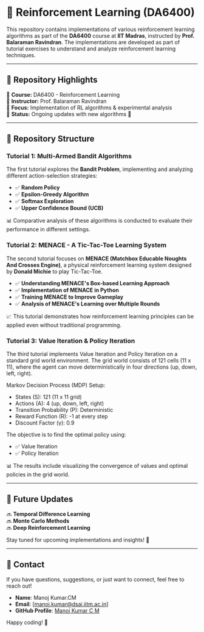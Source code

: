 # 🚀 Reinforcement Learning (DA6400)  

This repository contains implementations of various reinforcement learning algorithms as part of the **DA6400** course at **IIT Madras**, instructed by **Prof. Balaraman Ravindran**. The implementations are developed as part of tutorial exercises to understand and analyze reinforcement learning techniques.

---

## 📌 Repository Highlights  

🔹 **Course:** DA6400 - Reinforcement Learning  
🔹 **Instructor:** Prof. Balaraman Ravindran  
🔹 **Focus:** Implementation of RL algorithms & experimental analysis  
🔹 **Status:** Ongoing updates with new algorithms 🚀  

---

## 📂 Repository Structure  

###  **Tutorial 1: Multi-Armed Bandit Algorithms**  
The first tutorial explores the **Bandit Problem**, implementing and analyzing different action-selection strategies:  

- ✅ **Random Policy**  
- ✅ **Epsilon-Greedy Algorithm**  
- ✅ **Softmax Exploration**  
- ✅ **Upper Confidence Bound (UCB)**  

📊 Comparative analysis of these algorithms is conducted to evaluate their performance in different settings.

### **Tutorial 2: MENACE - A Tic-Tac-Toe Learning System**  
The second tutorial focuses on **MENACE (Matchbox Educable Noughts And Crosses Engine)**, a physical reinforcement learning system designed by **Donald Michie** to play Tic-Tac-Toe.  

- ✅ **Understanding MENACE's Box-based Learning Approach**  
- ✅ **Implementation of MENACE in Python**  
- ✅ **Training MENACE to Improve Gameplay**  
- ✅ **Analysis of MENACE's Learning over Multiple Rounds**  

📈 This tutorial demonstrates how reinforcement learning principles can be applied even without traditional programming.  

###  **Tutorial 3: Value Iteration & Policy Iteration** 
The third tutorial implements Value Iteration and Policy Iteration on a standard grid world environment. The grid world consists of 121 cells (11 x 11), where the agent can move deterministically in four directions (up, down, left, right).

Markov Decision Process (MDP) Setup:
- States (S): 121 (11 x 11 grid)
- Actions (A): 4 (up, down, left, right)
- Transition Probability (P): Deterministic
- Reward Function (R): -1 at every step
- Discount Factor (γ): 0.9

The objective is to find the optimal policy using:
- ✅ Value Iteration
- ✅ Policy Iteration

📊 The results include visualizing the convergence of values and optimal policies in the grid world.

---

## 🔮 Future Updates  

🔜 **Temporal Difference Learning**  
🔜 **Monte Carlo Methods**  
🔜 **Deep Reinforcement Learning**  

Stay tuned for upcoming implementations and insights! 🎯

---

## 📧 Contact

If you have questions, suggestions, or just want to connect, feel free to reach out!

- **Name**: Manoj Kumar.CM  
- **Email**: [manoj.kumar@dsai.iitm.ac.in]  
- **GitHub Profile**: [Manoj Kumar C M](https://github.com/MANOJKUMAR-CM)

Happy coding! 🚀


